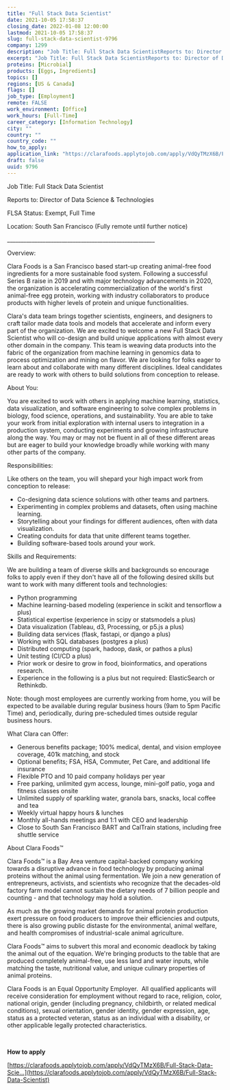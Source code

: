 ```yaml
---
title: "Full Stack Data Scientist"
date: 2021-10-05 17:58:37
closing_date: 2022-01-08 12:00:00
lastmod: 2021-10-05 17:58:37
slug: full-stack-data-scientist-9796
company: 1299
description: "Job Title: Full Stack Data ScientistReports to: Director of Data Science & TechnologiesFLSA Status: Exempt, Full TimeLocation: South San Francisco (Fully remote until further notice)______________________________________________________Overview:"
excerpt: "Job Title: Full Stack Data ScientistReports to: Director of Data Science & TechnologiesFLSA Status: Exempt, Full TimeLocation: South San Francisco (Fully remote until further notice)______________________________________________________Overview:"
proteins: [Microbial]
products: [Eggs, Ingredients]
topics: []
regions: [US & Canada]
flags: []
job_type: [Employment]
remote: FALSE
work_environment: [Office]
work_hours: [Full-Time]
career_category: [Information Technology]
city: ""
country: ""
country_code: ""
how_to_apply: 
application_link: "https://clarafoods.applytojob.com/apply/VdQyTMzX6B/Full-Stack-Data-Scientist"
draft: false
uuid: 9796
---
```

Job Title: Full Stack Data Scientist

Reports to: Director of Data Science & Technologies

FLSA Status: Exempt, Full Time

Location: South San Francisco (Fully remote until further notice)

\_\_\_\_\_\_\_\_\_\_\_\_\_\_\_\_\_\_\_\_\_\_\_\_\_\_\_\_\_\_\_\_\_\_\_\_\_\_\_\_\_\_\_\_\_\_\_\_\_\_\_\_\_\_

Overview:

Clara Foods is a San Francisco based start-up creating animal-free food
ingredients for a more sustainable food system. Following a successful
Series B raise in 2019 and with major technology advancements in 2020,
the organization is accelerating commercialization of the world\'s first
animal-free egg protein, working with industry collaborators to produce
products with higher levels of protein and unique functionalities.

Clara's data team brings together scientists, engineers, and designers
to craft tailor made data tools and models that accelerate and inform
every part of the organization. We are excited to welcome a new Full
Stack Data Scientist who will co-design and build unique applications
with almost every other domain in the company. This team is weaving data
products into the fabric of the organization from machine learning in
genomics data to process optimization and mining on flavor. We are
looking for folks eager to learn about and collaborate with many
different disciplines. Ideal candidates are ready to work with others to
build solutions from conception to release.

About You:

You are excited to work with others in applying machine learning,
statistics, data visualization, and software engineering to solve
complex problems in biology, food science, operations, and
sustainability. You are able to take your work from initial exploration
with internal users to integration in a production system, conducting
experiments and growing infrastructure along the way. You may or may not
be fluent in all of these different areas but are eager to build your
knowledge broadly while working with many other parts of the company.

Responsibilities:

Like others on the team, you will shepard your high impact work from
conception to release:

-   Co-designing data science solutions with other teams and partners.
-   Experimenting in complex problems and datasets, often using machine
    learning.
-   Storytelling about your findings for different audiences, often with
    data visualization.
-   Creating conduits for data that unite different teams together.
-   Building software-based tools around your work.

Skills and Requirements:

We are building a team of diverse skills and backgrounds so encourage
folks to apply even if they don't have all of the following desired
skills but want to work with many different tools and technologies:

-   Python programming
-   Machine learning-based modeling (experience in scikit and tensorflow
    a plus)
-   Statistical expertise (experience in scipy or statsmodels a plus)
-   Data visualization (Tableau, d3, Processing, or p5.js a plus)
-   Building data services (flask, fastapi, or django a plus)
-   Working with SQL databases (postgres a plus)
-   Distributed computing (spark, hadoop, dask, or pathos a plus)
-   Unit testing (CI/CD a plus)
-   Prior work or desire to grow in food, bioinformatics, and operations
    research.
-   Experience in the following is a plus but not required:
    ElasticSearch or Rethinkdb.

Note: though most employees are currently working from home, you will be
expected to be available during regular business hours (9am to 5pm
Pacific Time) and, periodically, during pre-scheduled times outside
regular business hours.

What Clara can Offer:

-   Generous benefits package; 100% medical, dental, and vision employee
    coverage, 401k matching, and stock
-   Optional benefits; FSA, HSA, Commuter, Pet Care, and additional life
    insurance
-   Flexible PTO and 10 paid company holidays per year
-   Free parking, unlimited gym access, lounge, mini-golf patio, yoga
    and fitness classes onsite
-   Unlimited supply of sparkling water, granola bars, snacks, local
    coffee and tea
-   Weekly virtual happy hours & lunches
-   Monthly all-hands meetings and 1:1 with CEO and leadership
-   Close to South San Francisco BART and CalTrain stations, including
    free shuttle service

About Clara Foods™

Clara Foods™ is a Bay Area venture capital-backed company working
towards a disruptive advance in food technology by producing animal
proteins without the animal using fermentation. We join a new generation
of entrepreneurs, activists, and scientists who recognize that the
decades-old factory farm model cannot sustain the dietary needs of 7
billion people and counting - and that technology may hold a solution.

As much as the growing market demands for animal protein production
exert pressure on food producers to improve their efficiencies and
outputs, there is also growing public distaste for the environmental,
animal welfare, and health compromises of industrial-scale animal
agriculture.

Clara Foods™ aims to subvert this moral and economic deadlock by taking
the animal out of the equation. We're bringing products to the table
that are produced completely animal-free, use less land and water
inputs, while matching the taste, nutritional value, and unique culinary
properties of animal proteins.

Clara Foods is an Equal Opportunity Employer.  All qualified applicants
will receive consideration for employment without regard to race,
religion, color, national origin, gender (including pregnancy,
childbirth, or related medical conditions), sexual orientation, gender
identity, gender expression, age, status as a protected veteran, status
as an individual with a disability, or other applicable legally
protected characteristics.

 


**How to apply**


[https://clarafoods.applytojob.com/apply/VdQyTMzX6B/Full-Stack-Data-Scie...](https://clarafoods.applytojob.com/apply/VdQyTMzX6B/Full-Stack-Data-Scientist)
